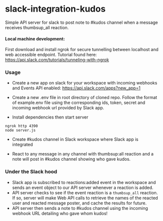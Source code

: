 # slack-integration-kudos
Simple API server for slack to post note to #kudos channel when a message receives thumbsup_all reaction.

#### Local machine development:
First download and install ngrok for secure tunnelling between localhost and web accessible endpoint. Tutorial found here: https://api.slack.com/tutorials/tunneling-with-ngrok

### Usage
- Create a new app on slack for your workspace with incoming webhooks and Events API enabled: https://api.slack.com/apps?new_app=1

- Create a new .env file in root directory of cloned repo. Follow the format of example.env file using the corresponding ids, token, secret and incoming webhook url provided by Slack app. 

- Install dependencies then start server

```
ngrok http 4390
node server.js
```
- Create #kudos channel in Slack workspace where Slack app is integrated

- React to any message in any channel with thumbsup:all reaction and a note will post in #kudos channel showing who gave kudos.

### Under the Slack hood
- Slack app is subscribed to reactions:added event in the workspace and sends an event object to our API server whenever a reaction is added.
- API server checks to see if the event reaction is a ```thumbsup_all``` reaction. If so, server will make Web API calls to retrieve the names of the reacted user and reacted message poster, and cache the results for future.
- API server then sends a note to #kudos channel using the incoming webhook URL detailing who gave whom kudos!
